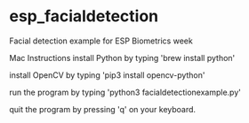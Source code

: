 # esp_facialdetection
Facial detection example for ESP Biometrics week 



Mac Instructions
install Python by typing 'brew install python'
  
  
install OpenCV by typing 'pip3 install opencv-python'
  
  
run the program by typing 'python3 facialdetectionexample.py'
  
  
quit the program by pressing 'q' on your keyboard. 

